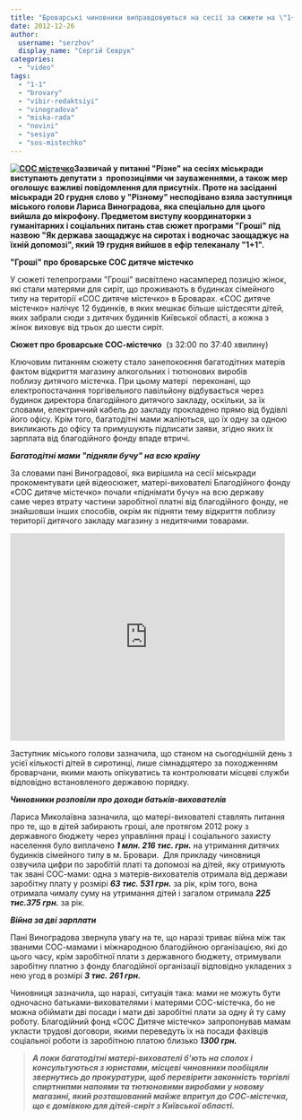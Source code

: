 ```yaml
---
title: "Броварські чиновники виправдовуються на сесії за сюжети на \"1+1\""
date: 2012-12-26
author: 
  username: "serzhov"
  display_name: "Сергій Севрук"
categories: 
  - "video"
tags: 
  - "1-1"
  - "brovary"
  - "vibir-redaktsiyi"
  - "vinogradova"
  - "miska-rada"
  - "novini"
  - "sesiya"
  - "sos-mistechko"
---
```


**[![](https://mpz.brovary.org/wp-content/uploads/2012/12/SOS-mistechko.jpg "СОС  містечко")](https://mpz.brovary.org/wp-content/uploads/2012/12/SOS-mistechko.jpg)Зазвичай у питанні "Різне" на сесіях міськради виступають депутати з  пропозиціями чи зауваженнями, а також мер оголошує важливі повідомлення для присутніх. Проте на засіданні міськради 20 грудня слово у "Різному" несподівано взяла заступниця міського голови Лариса Виноградова, яка спеціально для цього вийшла до мікрофону. Предметом виступу координаторки з гуманітарних і соціальних питань став сюжет програми "Гроші" під назвою "Як держава заощаджує на сиротах і водночас заощаджує на їхній допомозі", який 19 грудня вийшов в ефір телеканалу "1+1".**

**"Гроші" про броварське СОС дитяче містечко**

У сюжеті телепрограми "Гроші" висвітлено насамперед позицію жінок, які стали матерями для сиріт, що проживають в будинках сімейного типу на території «СОС дитяче містечко» в Броварах. «СОС дитяче містечко» налічує 12 будинків, в яких мешкає більше шістдесяти дітей, яких забрали сюди з дитячих будинків Київської області, а кожна з жінок виховує від трьох до шести сиріт.

**Сюжет про броварське СОС-містечко**  (з 32:00 по 37:40 хвилину)

Ключовим питанням сюжету стало занепокоєння багатодітних матерів фактом відкриття магазину алкогольних і тютюнових виробів поблизу дитячого містечка. При цьому матері  переконані, що електропостачання торгівельного павільйону відбувається через будинок директора благодійного дитячого закладу, оскільки, за їх словами, електричний кабель до закладу прокладено прямо від будівлі його офісу. Крім того, багатодітні мами жаліються, що їх одну за одною викликають до офісу та примушують підписати заяви, згідно яких їх зарплата від благодійного фонду впаде втричі.

_**Багатодітні мами "підняли бучу" на всю країну**_

За словами пані Виноградової, яка вирішила на сесії міськради прокоментувати цей відеосюжет, матері-вихователі Благодійного фонду «СОС дитяче містечко» почали «піднімати бучу» на всю державу саме через втрату частини заробітної платні від благодійного фонду, не знайшовши інших способів, окрім як підняти тему відкриття поблизу території дитячого закладу магазину з недитячими товарами.

<iframe src="http://www.youtube.com/embed/tcdV7ZMRZ9g" frameborder="0" width="490" height="370" data-link="http://www.youtube.com/watch?v=tcdV7ZMRZ9g"></iframe>

Заступник міського голови зазначила, що станом на сьогоднішній день з усієї кількості дітей в сиротинці, лише сімнадцятеро за походженням броварчани, якими мають опікуватись та контролювати місцеві служби відповідно встановленого державою порядку.

_**Чиновники розповіли про доходи батьків-вихователів**_

Лариса Миколаївна зазначила, що матері-вихователі ставлять питання про те, що в дітей забирають гроші, але протягом 2012 року з державного бюджету через управління праці і соціального захисту населення було виплачено _**1 млн. 216 тис. грн.**_ на утримання дитячих будинків сімейного типу в м. Бровари.  Для прикладу чиновниця озвучила цифри по заробітій платі та допомозі на дітей, яку отримують так звані СОС-мами: одна з матерів-вихователів отримала від держави заробітну плату у розмірі _**63 тис. 531 грн.**_ за рік, крім того, вона отримала чималу суму на утримання дітей і загалом отримала _**225 тис.375 грн.**_ за рік.

_**Війна за дві зарплати**_

Пані Виноградова звернула увагу на те, що наразі триває війна між так званими СОС-мамами і міжнародною благодійною організацією, які до цього часу, крім заробітної плати з державного бюджету, отримували заробітну платню з фонду благодійної організації відповідно укладених з нею угод в розмірі _**3 тис. 261 грн.**_

Чиновниця зазначила, що наразі, ситуація така: мами не можуть бути одночасно батьками-вихователями і матерями СОС-містечка, бо не можна обіймати дві посади і мати дві заробітні плати за одну й ту саму роботу. Благодійний фонд «СОС Дитяче містечко» запропонував мамам укласти трудові договори, якими переведуть їх на посади фахівців соціальної роботи із заробітною платою близько **_1300 грн._** 

> **_А поки багатодітні матері-вихователі б'ють на сполох і консультуються з юристами, місцеві чиновники пообіцяли звернутись до прокуратури, щоб перевірити законність торгівлі спиртнипми напоями та тютюновими виробами у новому магазині, який розташований майже впритул до СОС-містечка, що є домівкою для дітей-сиріт з Київської області._**
